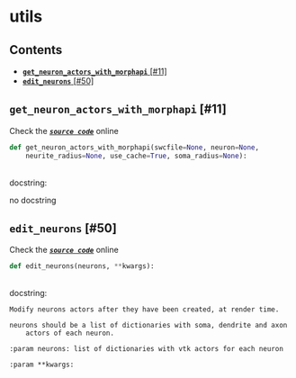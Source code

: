 # utils

## Contents

* [**`get_neuron_actors_with_morphapi`** \[\#11\]](utils.md#get_neuron_actors_with_morphapi-11)
* [**`edit_neurons`** \[\#50\]](utils.md#edit_neurons-50)

## **`get_neuron_actors_with_morphapi`** \[\#11\]

Check the [_**`source code`**_](https://github.com/BrancoLab/BrainRender/tree/brainglobeintegration/blob/master/brainrender/morphology/utils.py#L11) online

```python
def get_neuron_actors_with_morphapi(swcfile=None, neuron=None,
    neurite_radius=None, use_cache=True, soma_radius=None):
```

   
docstring:

no docstring

## **`edit_neurons`** \[\#50\]

Check the [_**`source code`**_](https://github.com/BrancoLab/BrainRender/tree/brainglobeintegration/blob/master/brainrender/morphology/utils.py#L50) online

```python
def edit_neurons(neurons, **kwargs):
```

   
docstring:

```text
Modify neurons actors after they have been created, at render time.

neurons should be a list of dictionaries with soma, dendrite and axon
    actors of each neuron.

:param neurons: list of dictionaries with vtk actors for each neuron

:param **kwargs:
```

